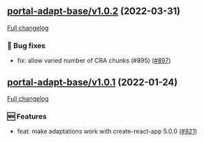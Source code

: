 ## [portal-adapt-base/v1.0.2](https://github.com/liferay/liferay-frontend-projects/tree/portal-adapt-base/v1.0.2) (2022-03-31)

[Full changelog](https://github.com/liferay/liferay-frontend-projects/compare/portal-adapt-base/v1.0.1...portal-adapt-base/v1.0.2)

### :wrench: Bug fixes

-   fix: allow varied number of CRA chunks (#895) ([\#897](https://github.com/liferay/liferay-frontend-projects/pull/897))

## [portal-adapt-base/v1.0.1](https://github.com/liferay/liferay-frontend-projects/tree/portal-adapt-base/v1.0.1) (2022-01-24)

[Full changelog](https://github.com/liferay/liferay-frontend-projects/compare/portal-adapt-base/v1.0.0...portal-adapt-base/v1.0.1)

### :new: Features

-   feat: make adaptations work with create-react-app 5.0.0 ([\#821](https://github.com/liferay/liferay-frontend-projects/pull/821))
